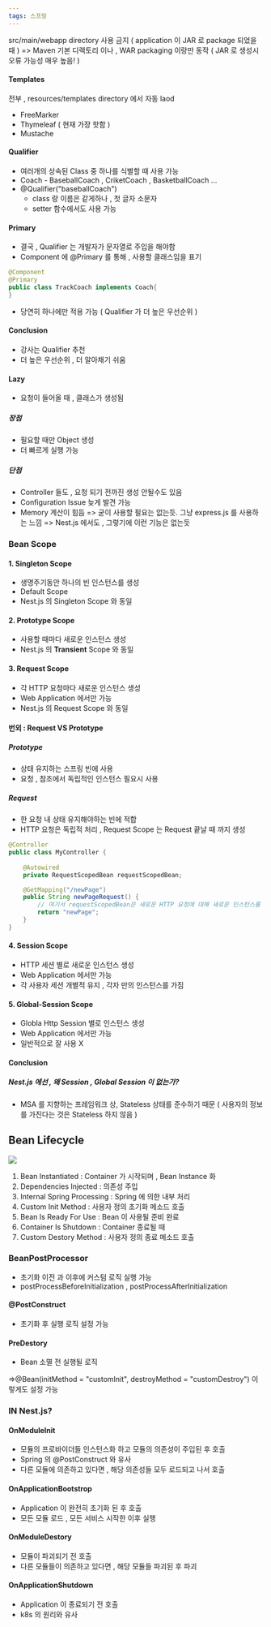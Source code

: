 ```yaml
---
tags: 스프링
---
```

src/main/webapp directory 사용 금지 ( application 이 JAR 로 package 되었을 때 )
=> Maven 기본 디렉토리 이나 , WAR packaging 이랑만 동작 ( JAR 로 생성시 오류 가능성 매우 높음! )
#### Templates
 전부 , resources/templates directory 에서 자동 laod
- FreeMarker
- Thymeleaf ( 현재 가장 핫함 )
- Mustache

#### Qualifier
- 여러개의 상속된 Class 중 하나를 식별할 때 사용 가능
- Coach - BaseballCoach , CriketCoach , BasketballCoach ...
- @Qualifier("baseballCoach")
	- class 랑 이름은 같게하나 , 첫 글자 소문자
	- setter 함수에서도 사용 가능

#### Primary
- 결국 , Qualifier 는 개발자가 문자열로 주입을 해야함
- Component 에 @Primary 를 통해 , 사용할 클래스임을 표기
```java
@Component
@Primary
public class TrackCoach implements Coach{
}
```
- 당연히 하나에만 적용 가능 ( Qualifier 가 더 높은 우선순위 )

#### Conclusion
- 강사는 Qualifier 추천
- 더 높은 우선순위 , 더 알아채기 쉬움

#### Lazy
- 요청이 들어올 때 , 클래스가 생성됨
##### 장점
- 필요할 때만 Object 생성
- 더 빠르게 실행 가능
##### 단점
- Controller 들도 , 요청 되기 전까진 생성 안될수도 있음
- Configuration Issue 늦게 발견 가능
- Memory 계산이 힘듬
=> 굳이 사용할 필요는 없는듯. 그냥 express.js 를 사용하는 느낌
=> Nest.js 에서도 , 그렇기에 이런 기능은 없는듯

### Bean Scope
#### 1. Singleton Scope
- 생명주기동안 하나의 빈 인스턴스를 생성
- Default Scope
- Nest.js 의 Singleton Scope 와 동일
#### 2. Prototype Scope
- 사용할 때마다 새로운 인스턴스 생성
- Nest.js 의 **Transient** Scope 와 동일
#### 3. Request Scope
- 각 HTTP 요청마다 새로운 인스턴스 생성
- Web Application 에서만 가능
- Nest.js 의 Request Scope 와 동일
#### 번외 : Request VS Prototype
##### Prototype
- 상태 유지하는 스프링 빈에 사용
- 요청 , 참조에서 독립적인 인스턴스 필요시 사용
##### Request
- 한 요청 내 상태 유지해야하는 빈에 적합
- HTTP 요청은 독립적 처리 , Request Scope 는 Request 끝날 때 까지 생성
```java
@Controller
public class MyController {
    
    @Autowired
    private RequestScopedBean requestScopedBean;

    @GetMapping("/newPage")
    public String newPageRequest() {
        // 여기서 requestScopedBean은 새로운 HTTP 요청에 대해 새로운 인스턴스를 가짐
        return "newPage";
    }
}
```
#### 4. Session Scope
- HTTP 세션 별로 새로운 인스턴스 생성
- Web Application 에서만 가능
- 각 사용자 세션 개별적 유지 , 각자 만의 인스턴스를 가짐
#### 5. Global-Session Scope
- Globla Http Session 별로 인스턴스 생성
- Web Application 에서만 가능
- 일반적으로 잘 사용 X
#### Conclusion
##### Nest.js 에선 , 왜 Session , Global Session 이 없는가?
- MSA 를 지향하는 프레임워크 상,  Stateless 상태를 준수하기 때문
 ( 사용자의 정보를 가진다는 것은 Stateless 하지 않음 )

## Bean Lifecycle
![](https://i.imgur.com/8gpbZOD.png)
1. Bean Instantiated : Container 가 시작되며 , Bean Instance 화
2. Dependencies Injected : 의존성 주입
3. Internal Spring Processing : Spring 에 의한 내부 처리
4. Custom Init Method : 사용자 정의 초기화 메소드 호출
5. Bean Is Ready For Use : Bean 이 사용될 준비 완료
6. Container Is Shutdown : Container 종료될 때
7. Custom Destory Method : 사용자 정의 종료 메소드 호출

### BeanPostProcessor
- 초기화 이전 과 이후에 커스텀 로직 실행 가능
- postProcessBeforeInitialization , postProcessAfterInitialization
#### @PostConstruct
- 초기화 후 실행 로직 설정 가능
#### PreDestory
- Bean 소멸 전 실행될 로직

=>@Bean(initMethod = "customInit", destroyMethod = "customDestroy") 이렇게도 설정 가능

### IN Nest.js?
#### OnModuleInit
- 모듈의 프로바이더들 인스턴스화 하고 모듈의 의존성이 주입된 후 호출
- Spring 의 @PostConstruct 와 유사
- 다른 모듈에 의존하고 있다면 , 해당 의존성들 모두 로드되고 나서 호출
#### OnApplicationBootstrop
- Application 이 완전히 초기화 된 후 호출
- 모든 모듈 로드 , 모든 서비스 시작한 이후 실행
#### OnModuleDestory
- 모듈이 파괴되기 전 호출
- 다른 모듈들이 의존하고 있다면 , 해당 모듈들 파괴된 후 파괴
#### OnApplicationShutdown
- Application 이 종료되기 전 호출
- k8s 의 원리와 유사
